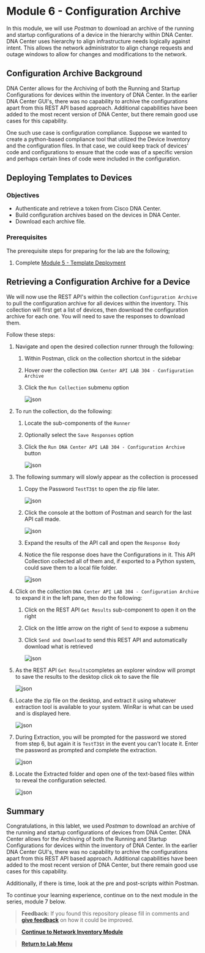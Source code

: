 # Module 6 - Configuration Archive

In this module, we will use *Postman* to download an archive of the running and startup configurations of a device in the hierarchy within DNA Center. DNA Center uses hierarchy to align infrastructure needs logically against intent. This allows the network administrator to align change requests and outage windows to allow for changes and modifications to the network.

## Configuration Archive Background

DNA Center allows for the Archiving of both the Running and Startup Configurations for devices within the inventory of DNA Center. In the earlier DNA Center GUI's, there was no capability to archive the configurations apart from this REST API based approach. Additional capabilities have been added to the most recent version of DNA Center, but there remain good use cases for this capability.

One such use case is configuration compliance. Suppose we wanted to create a python-based compliance tool that utilized the Device Inventory and the configuration files. In that case, we could keep track of devices' code and configurations to ensure that the code was of a specific version and perhaps certain lines of code were included in the configuration. 

## Deploying Templates to Devices

### Objectives

- Authenticate and retrieve a token from Cisco DNA Center.
- Build configuration archives based on the devices in DNA Center.
- Download each archive file.

### Prerequisites

The prerequisite steps for preparing for the lab are the following;

1. Complete [Module 5 - Template Deployment](./module5-templates.md)

## Retrieving a Configuration Archive for a Device

We will now use the REST API's within the collection `Configuration Archive` to pull the configuration archive for all devices within the inventory. This collection will first get a list of devices, then download the configuration archive for each one. You will need to save the responses to download them.

Follow these steps:

1. Navigate and open the desired collection runner through the following:
   1. Within Postman, click on the collection shortcut in the sidebar
   2. Hover over the collection `DNA Center API LAB 304 - Configuration Archive`
   3. Click the `Run Collection` submenu option

      ![json](./images/Postman-Collection-ConfigArchive.png?raw=true "Import JSON")

2. To run the collection, do the following:
   1. Locate the sub-components of the `Runner`
   2. Optionally select the `Save Responses` option
   3. Click  the `Run DNA Center API LAB 304 - Configuration Archive` button

      ![json](./images/Postman-Collection-ConfigArchive-Runner.png?raw=true "Import JSON")

3. The following summary will slowly appear as the collection is processed
   1. Copy the Password `TestT3$t` to open the zip file later.

      ![json](./images/Postman-Collection-ConfigArchive-Summary.png?raw=true "Import JSON")

   2. Click the console at the bottom of Postman and search for the last API call made.

      ![json](./images/Postman-Collection-ConfigArchive-Console.png?raw=true "Import JSON")

   3. Expand the results of the API call and open the `Response Body`

   4. Notice the file response does have the Configurations in it. This API Collection collected all of them and, if exported to a Python system, could save them to a local file folder.

      ![json](./images/Postman-Collection-ConfigArchive-Console-Results.png?raw=true "Import JSON")

4. Click on the collection `DNA Center API LAB 304 - Configuration Archive` to expand it in the left pane, then do the following:
   1. Click on the REST API `Get Results` sub-component to open it on the right
   2. Click on the little arrow on the right of `Send` to expose a submenu
   3. Click `Send and Download` to send this REST API and automatically download what is retrieved

      ![json](./images/Postman-Collection-ConfigArchive-ResultsAPI.png?raw=true "Import JSON")

5. As the REST API `Get Results`completes an explorer window will prompt to save the results to the desktop click ok to save the file

   ![json](./images/Postman-Collection-ConfigArchive-ResultsAPI-Send.png?raw=true "Import JSON")

6. Locate the zip file on the desktop, and extract it using whatever extraction tool is available to your system. WinRar is what can be used and is displayed here.

   ![json](./images/Postman-Collection-ConfigArchive-Extract.png?raw=true "Import JSON")

7. During Extraction, you will be prompted for the password we stored from step 6, but again it is `TestT3$t` in the event you can't locate it. Enter the password as prompted and complete the extraction.

   ![json](./images/Postman-Collection-ConfigArchive-Pwd.png?raw=true "Import JSON")

8. Locate the Extracted folder and open one of the text-based files within to reveal the configuration selected.

   ![json](./images/Postman-Collection-ConfigArchive-Verify.png?raw=true "Import JSON")

## Summary

Congratulations, in this lablet, we used *Postman* to download an archive of the running and startup configurations of devices from DNA Center. DNA Center allows for the Archiving of both the Running and Startup Configurations for devices within the inventory of DNA Center. In the earlier DNA Center GUI's, there was no capability to archive the configurations apart from this REST API based approach. Additional capabilities have been added to the most recent version of DNA Center, but there remain good use cases for this capability.

Additionally, if there is time, look at the pre and post-scripts within Postman.

To continue your learning experience, continue on to the next module in the series, module 7 below.

> **Feedback:** If you found this repository please fill in comments and [**give feedback**](https://app.smartsheet.com/b/form/f75ce15c2053435283a025b1872257fe) on how it could be improved.

> [**Continue to Network Inventory Module**](../LAB-I-Rest-API-Orchestration/module7-inventory.md)

> [**Return to Lab Menu**](./README.md)